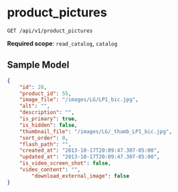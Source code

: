 product_pictures
================

```shell
GET /api/v1/product_pictures
```

**Required scope**: `read_catalog`, `catalog`

Sample Model
------------

```json
{
	"id": 28,
	"product_id": 55,
	"image_file": "/images/LG/LP1_bic.jpg",
	"alt": "",
	"description": "",
	"is_primary": true,
	"is_hidden": false,
	"thumbnail_file": "/images/LG/_thumb_LP1_bic.jpg",
	"sort_order": 0,
	"flash_path": "",
	"created_at": "2013-10-17T20:09:47.307-05:00",
	"updated_at": "2013-10-17T20:09:47.307-05:00",
	"is_video_screen_shot": false,
	"video_content": "",
        "download_external_image": false
}
```